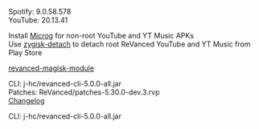 Spotify: 9.0.58.578  
YouTube: 20.13.41  

Install [Microg](https://github.com/ReVanced/GmsCore/releases) for non-root YouTube and YT Music APKs  
Use [zygisk-detach](https://github.com/j-hc/zygisk-detach) to detach root ReVanced YouTube and YT Music from Play Store  

[revanced-magisk-module](https://github.com/j-hc/revanced-magisk-module)
  
CLI: j-hc/revanced-cli-5.0.0-all.jar  
Patches: ReVanced/patches-5.30.0-dev.3.rvp  
[Changelog](https://github.com/ReVanced/revanced-patches/releases/tag/v5.30.0-dev.3)

CLI: j-hc/revanced-cli-5.0.0-all.jar    
